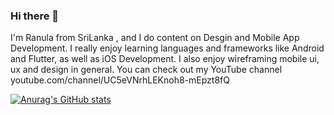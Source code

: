 ### Hi there 👋

I'm Ranula from SriLanka , and I do content on Desgin and Mobile App Development. I really enjoy learning languages and frameworks like Android and Flutter, as well as iOS Development. I also enjoy wireframing mobile ui, ux and design in general. You can check out my YouTube channel youtube.com/channel/UC5eVNrhLEKnoh8-mEpzt8fQ

[![Anurag's GitHub stats](https://github-readme-stats.vercel.app/api?username=RanulaRanatunga)](https://github.com/anuraghazra/github-readme-stats)
